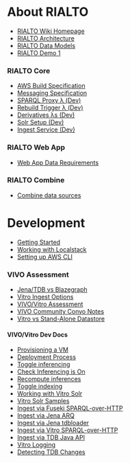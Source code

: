 # About RIALTO
- [RIALTO Wiki Homepage](/sul-dlss/rialto/wiki)
- [RIALTO Architecture](/sul-dlss/rialto/wiki/RIALTO-Architecture)
- [RIALTO Data Models](/sul-dlss/rialto/wiki/RIALTO-Data-Models-&amp;-Profiles)
- [RIALTO Demo 1](/sul-dlss/rialto/wiki/RIALTO-Demo-1:-Notes)

### RIALTO Core
- [AWS Build Specification](/sul-dlss/rialto/wiki/AWS-Build-Specification)
- [Messaging Specification](/sul-dlss/rialto/wiki/RIALTO-Core-Messaging-Specification)
- [SPARQL Proxy λ (Dev)](/sul-dlss/rialto/wiki/RIALTO-SPARQL-Proxy-Lambda-(Dev-Env))
- [Rebuild Trigger λ (Dev)](/sul-dlss/rialto/wiki/RIALTO-Rebuild-Trigger-Lambda-(Dev-Env))
- [Derivatives λs (Dev)](/sul-dlss/rialto/wiki/RIALTO-Derivatives-Lambdas-(Dev-Env))
- [Solr Setup (Dev)](/sul-dlss/rialto/wiki/RIALTO-Solr-Setup)
- [Ingest Service (Dev)](/sul-dlss/rialto/wiki/RIALTO-Ingest-Service-Configuration-(Dev-Env))

### RIALTO Web App
- [Web App Data Requirements](/sul-dlss/rialto/wiki/Web-App-Specs)

### RIALTO Combine
- [Combine data sources](/sul-dlss/rialto/wiki/RIALTO-Combine-Data-Sources)

# Development
- [Getting Started](/sul-dlss/rialto/wiki/Getting-Started-(Dev-Env))
- [Working with Localstack](/sul-dlss/rialto/wiki/Working-with-localstack)
- [Setting up AWS CLI](/sul-dlss/rialto/wiki/AWS-DLSS-Dev-Env-Setup)

### VIVO Assessment
- [Jena/TDB vs Blazegraph](/sul-dlss/rialto/wiki/Comparing-triplestores)
- [Vitro Ingest Options](/sul-dlss/rialto/wiki/Vitro-Data-Ingest-Options)
- [VIVO/Vitro Assessment](/sul-dlss/rialto/wiki/Assessment)
- [VIVO Community Convo Notes](/sul-dlss/rialto/wiki/Notes-from-exploration-of-other-implementations)
- [Vitro vs Stand-Alone Datastore](/sul-dlss/rialto/wiki/Vitro-vs.-Stand-Alone-Datastore)

#### VIVO/Vitro Dev Docs
- [Provisioning a VM](/sul-dlss/rialto/wiki/Provisioning-and-setting-up-a-new-Vitro-VM-using-Capistrano)
- [Deployment Process](/sul-dlss/rialto/wiki/Vitro-Dev-Test-Server-Deployment-Process)
- [Toggle inferencing](/sul-dlss/rialto/wiki/Disable-enable-inferencing-at-startup)
- [Check Inferencing is On](/sul-dlss/rialto/wiki/Inferencing:-how-to-tell-it-is-enabled-and-functioning-in-Vitro)
- [Recompute inferences](/sul-dlss/rialto/wiki/Recompute-inferences-in-Vitro)
- [Toggle indexing](/sul-dlss/rialto/wiki/Trigger-an-index-rebuild-in-Vitro-Solr)
- [Working with Vitro Solr](/sul-dlss/rialto/wiki/Working-with-Vitro-Solr)
- [Vitro Solr Samples](/sul-dlss/rialto/wiki/Sample-Vitro-Solr-Documents)
- [Ingest via Fuseki SPARQL-over-HTTP](/sul-dlss/rialto/wiki/Loading-data-into-Vitro:-Fuseki-HTTP-SPARQL-Update-API)
- [Ingest via Jena ARQ](/sul-dlss/rialto/wiki/Loading-data-into-Vitro:-Jena-SPARQL-Update-(ARQ))
- [Ingest via Jena tdbloader](/sul-dlss/rialto/wiki/Loading-data-into-Vitro:-Jena-tdbloader)
- [Ingest via Vitro SPARQL-over-HTTP](/sul-dlss/rialto/wiki/Loading-data-into-Vitro:-SPARQL-Update-API)
- [Ingest via TDB Java API](/sul-dlss/rialto/wiki/Loading-data-into-Vitro:-TDB-Java-API)
- [Vitro Logging](/sul-dlss/rialto/wiki/Vitro-Logging)
- [Detecting TDB Changes](/sul-dlss/rialto/wiki/Detecting-TDB-Changes)